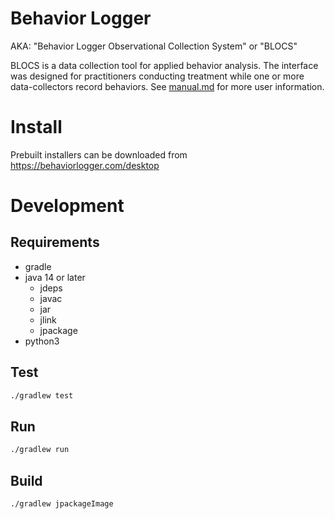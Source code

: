 # Behavior Logger
AKA: "Behavior Logger Observational Collection System" or "BLOCS"

BLOCS is a data collection tool for applied behavior analysis. The interface
was designed for practitioners conducting treatment while one or more
data-collectors record behaviors. See [manual.md](resources/manual/manual.md) for more user information.

# Install

Prebuilt installers can be downloaded from https://behaviorlogger.com/desktop

# Development
## Requirements
- gradle
- java 14 or later
    - jdeps
    - javac
    - jar
    - jlink
    - jpackage
- python3

## Test
```bash
./gradlew test
```

## Run
```bash
./gradlew run
```

## Build
```bash
./gradlew jpackageImage
```
